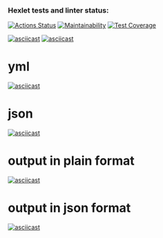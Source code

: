 ### Hexlet tests and linter status:

[![Actions Status](https://github.com/AlmDea/frontend-project-lvl2/workflows/hexlet-check/badge.svg)](https://github.com/AlmDea/frontend-project-lvl2/actions)
[![Maintainability](https://api.codeclimate.com/v1/badges/a99a88d28ad37a79dbf6/maintainability)](https://codeclimate.com/github/codeclimate/codeclimate/maintainability)
[![Test Coverage](https://api.codeclimate.com/v1/badges/a99a88d28ad37a79dbf6/test_coverage)](https://codeclimate.com/github/codeclimate/codeclimate/test_coverage)


[![asciicast](https://asciinema.org/a/Z1gIxe57c7K9LMMJvcnhaTzOH.svg)](https://asciinema.org/a/Z1gIxe57c7K9LMMJvcnhaTzOH)
[![asciicast](https://asciinema.org/a/500610.svg)](https://asciinema.org/a/500610)
# yml
[![asciicast](https://asciinema.org/a/06os0e1hyxQopptNhnTVMNzuf.svg)](https://asciinema.org/a/06os0e1hyxQopptNhnTVMNzuf)
# json
[![asciicast](https://asciinema.org/a/OwQELle2snJLCDpHBhaxssMRv.svg)](https://asciinema.org/a/OwQELle2snJLCDpHBhaxssMRv)
# output in plain format
[![asciicast](https://asciinema.org/a/MbydVkSAbbm5VucHq6W8ZAaVg.svg)](https://asciinema.org/a/MbydVkSAbbm5VucHq6W8ZAaVg)
# output in json format
[![asciicast](https://asciinema.org/a/wBiS3xHOxRn23wqSuiW4Ey8Af.svg)](https://asciinema.org/a/wBiS3xHOxRn23wqSuiW4Ey8Af)
